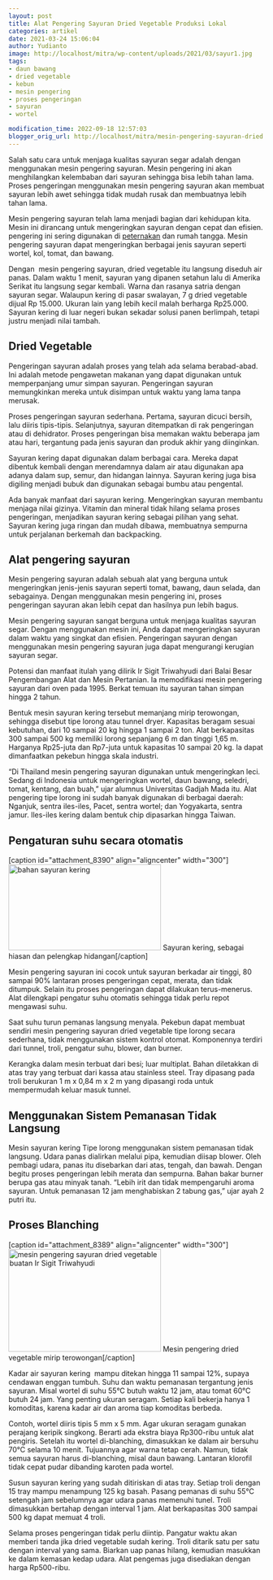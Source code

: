 ```yaml
---
layout: post
title: Alat Pengering Sayuran Dried Vegetable Produksi Lokal
categories: artikel
date: 2021-03-24 15:06:04
author: Yudianto
image: http://localhost/mitra/wp-content/uploads/2021/03/sayur1.jpg
tags:
- daun bawang
- dried vegetable
- kebun
- mesin pengering
- proses pengeringan
- sayuran
- wortel

modification_time: 2022-09-18 12:57:03
blogger_orig_url: http://localhost/mitra/mesin-pengering-sayuran-dried.html
---
```


Salah satu cara untuk menjaga kualitas sayuran segar adalah dengan menggunakan mesin pengering sayuran. Mesin pengering ini akan menghilangkan kelembaban dari sayuran sehingga bisa lebih tahan lama. Proses pengeringan menggunakan mesin pengering sayuran akan membuat sayuran lebih awet sehingga tidak mudah rusak dan membuatnya lebih tahan lama.

Mesin pengering sayuran telah lama menjadi bagian dari kehidupan kita. Mesin ini dirancang untuk mengeringkan sayuran dengan cepat dan efisien. pengering ini sering digunakan di <a class="wpil_keyword_link" title="peternakan" href="http://127.0.0.1/mitra/peternakan" data-wpil-keyword-link="linked">peternakan</a> dan rumah tangga. Mesin pengering sayuran dapat mengeringkan berbagai jenis sayuran seperti wortel, kol, tomat, dan bawang.

Dengan  mesin pengering sayuran, dried vegetable itu langsung diseduh air panas. Dalam waktu 1 menit, sayuran yang dipanen setahun lalu di Amerika Serikat itu langsung segar kembali. Warna dan rasanya satria dengan sayuran segar. Walaupun kering di pasar swalayan, 7 g dried vegetable dijual Rp 15.000. Ukuran lain yang lebih kecil malah berharga Rp25.000. Sayuran kering di luar negeri bukan sekadar solusi panen berlimpah, tetapi justru menjadi nilai tambah.
<h2>Dried Vegetable</h2>
Pengeringan sayuran adalah proses yang telah ada selama berabad-abad. Ini adalah metode pengawetan makanan yang dapat digunakan untuk memperpanjang umur simpan sayuran. Pengeringan sayuran memungkinkan mereka untuk disimpan untuk waktu yang lama tanpa merusak.

Proses pengeringan sayuran sederhana. Pertama, sayuran dicuci bersih, lalu diiris tipis-tipis. Selanjutnya, sayuran ditempatkan di rak pengeringan atau di dehidrator. Proses pengeringan bisa memakan waktu beberapa jam atau hari, tergantung pada jenis sayuran dan produk akhir yang diinginkan.

Sayuran kering dapat digunakan dalam berbagai cara. Mereka dapat dibentuk kembali dengan merendamnya dalam air atau digunakan apa adanya dalam sup, semur, dan hidangan lainnya. Sayuran kering juga bisa digiling menjadi bubuk dan digunakan sebagai bumbu atau pengental.

Ada banyak manfaat dari sayuran kering. Mengeringkan sayuran membantu menjaga nilai gizinya. Vitamin dan mineral tidak hilang selama proses pengeringan, menjadikan sayuran kering sebagai pilihan yang sehat. Sayuran kering juga ringan dan mudah dibawa, membuatnya sempurna untuk perjalanan berkemah dan backpacking.
<h2>Alat pengering sayuran</h2>
Mesin pengering sayuran adalah sebuah alat yang berguna untuk mengeringkan jenis-jenis sayuran seperti tomat, bawang, daun selada, dan sebagainya. Dengan menggunakan mesin pengering ini, proses pengeringan sayuran akan lebih cepat dan hasilnya pun lebih bagus.

Mesin pengering sayuran sangat berguna untuk menjaga kualitas sayuran segar. Dengan menggunakan mesin ini, Anda dapat mengeringkan sayuran dalam waktu yang singkat dan efisien. Pengeringan sayuran dengan menggunakan mesin pengering sayuran juga dapat mengurangi kerugian sayuran segar.

Potensi dan manfaat itulah yang dilirik Ir Sigit Triwahyudi dari Balai Besar Pengembangan Alat dan Mesin Pertanian. Ia memodifikasi mesin pengering sayuran dari oven pada 1995. Berkat temuan itu sayuran tahan simpan hingga 2 tahun.

Bentuk <span class="keyword _ngcontent-boq-103" aria-hidden="false">mesin sayuran kering</span> tersebut memanjang mirip terowongan, sehingga disebut tipe lorong atau tunnel dryer. Kapasitas beragam sesuai kebutuhan, dari 10 sampai 20 kg hingga 1 sampai 2 ton. Alat berkapasitas 300 sampai 500 kg memiliki lorong sepanjang 6 m dan tinggi 1,65 m. Harganya Rp25-juta dan Rp7-juta untuk kapasitas 10 sampai 20 kg. Ia dapat dimanfaatkan pekebun hingga skala industri.

“Di Thailand <span class="keyword _ngcontent-boq-103" aria-hidden="false">mesin pengering sayuran</span> digunakan untuk mengeringkan leci. Sedang di Indonesia untuk mengeringkan wortel, daun bawang, seledri, tomat, kentang, dan buah,” ujar alumnus Universitas Gadjah Mada itu. Alat pengering tipe lorong ini sudah banyak digunakan di berbagai daerah: Nganjuk, sentra iles-iles, Pacet, sentra wortel; dan Yogyakarta, sentra jamur. Iles-iles kering dalam bentuk chip dipasarkan hingga Taiwan.
<h2 id="Merata">Pengaturan suhu secara otomatis</h2>
[caption id="attachment_8390" align="aligncenter" width="300"]<a href="http://127.0.0.1/mitra/wp-content/uploads/2021/03/kering.jpg"><img class="wp-image-8390 size-medium" src="http://127.0.0.1/mitra/wp-content/uploads/2021/03/kering-300x169.jpg" alt="bahan sayuran kering" width="300" height="169" /></a> Sayuran kering, sebagai hiasan dan pelengkap hidangan[/caption]

<span class="keyword _ngcontent-boq-103" aria-hidden="false">Mesin pengering sayuran</span> ini cocok untuk sayuran berkadar air tinggi, 80 sampai 90% lantaran proses pengeringan cepat, merata, dan tidak ditumpuk. Selain itu proses pengeringan dapat dilakukan terus-menerus. Alat dilengkapi pengatur suhu otomatis sehingga tidak perlu repot mengawasi suhu.

Saat suhu turun pemanas langsung menyala. Pekebun dapat membuat sendiri <span class="keyword _ngcontent-boq-103" aria-hidden="false">mesin pengering sayuran</span> dried vegetable tipe lorong secara sederhana, tidak menggunakan sistem kontrol otomat. Komponennya terdiri dari tunnel, troli, pengatur suhu, blower, dan burner.

Kerangka dalam mesin terbuat dari besi; luar multiplat. Bahan diletakkan di atas tray yang terbuat dari kassa atau stainless steel. Tray dipasang pada troli berukuran 1 m x 0,84 m x 2 m yang dipasangi roda untuk mempermudah keluar masuk tunnel.
<h2>Menggunakan Sistem Pemanasan Tidak Langsung</h2>
<span class="keyword _ngcontent-boq-103" aria-hidden="false">Mesin sayuran kering</span> Tipe lorong menggunakan sistem pemanasan tidak langsung. Udara panas dialirkan melalui pipa, kemudian diisap blower. Oleh pembagi udara, panas itu disebarkan dari atas, tengah, dan bawah. Dengan begitu proses pengeringan lebih merata dan sempurna. Bahan bakar burner berupa gas atau minyak tanah. “Lebih irit dan tidak mempengaruhi aroma sayuran. Untuk pemanasan 12 jam menghabiskan 2 tabung gas,” ujar ayah 2 putri itu.
<h2 id="Blanching">Proses Blanching</h2>
[caption id="attachment_8389" align="aligncenter" width="300"]<a href="http://127.0.0.1/mitra/wp-content/uploads/2021/03/pengering.jpg"><img class="wp-image-8389 size-medium" src="http://127.0.0.1/mitra/wp-content/uploads/2021/03/pengering-300x202.jpg" alt="mesin pengering sayuran dried vegetable buatan Ir Sigit Triwahyudi" width="300" height="202" /></a> Mesin pengering dried vegetable mirip terowongan[/caption]

Kadar air sayuran kering  mampu ditekan hingga 11 sampai 12%, supaya cendawan enggan tumbuh. Suhu dan waktu pemanasan tergantung jenis sayuran. Misal wortel di suhu 55°C butuh waktu 12 jam, atau tomat 60°C butuh 24 jam. Yang penting ukuran seragam. Setiap kali bekerja hanya 1 komoditas, karena kadar air dan aroma tiap komoditas berbeda.

Contoh, wortel diiris tipis 5 mm x 5 mm. Agar ukuran seragam gunakan perajang keripik singkong. Berarti ada ekstra biaya Rp300-ribu untuk alat pengiris. Setelah itu wortel di-blanching, dimasukkan ke dalam air bersuhu 70°C selama 10 menit. Tujuannya agar warna tetap cerah. Namun, tidak semua sayuran harus di-blanching, misal daun bawang. Lantaran klorofil tidak cepat pudar dibanding karoten pada wortel.

Susun sayuran kering yang sudah ditiriskan di atas tray. Setiap troli dengan 15 tray mampu menampung 125 kg basah. Pasang pemanas di suhu 55°C setengah jam sebelumnya agar udara panas memenuhi tunel. Troli dimasukkan bertahap dengan interval 1 jam. Alat berkapasitas 300 sampai 500 kg dapat memuat 4 troli.

Selama proses pengeringan tidak perlu diintip. Pangatur waktu akan memberi tanda jika dried vegetable sudah kering. Troli ditarik satu per satu dengan interval yang sama. Biarkan uap panas hilang, kemudian masukkan ke dalam kemasan kedap udara. Alat pengemas juga disediakan dengan harga Rp500-ribu.

